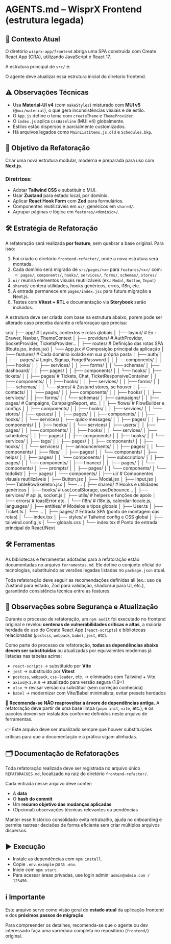# AGENTS.md – WisprX Frontend (estrutura legada)

## 🧭 Contexto Atual

O diretório `wisprx-app/frontend` abriga uma SPA construída com Create React App (CRA), utilizando JavaScript e React 17.

A estrutura principal de `src/` é:

O agente deve atualizar essa estrutura inicial do diretorio frontend.

## ⚠️ Observações Técnicas

- Usa **Material‑UI v4** (com `makeStyles`) misturado com **MUI v5** (`@mui/material`), o que gera inconsistências visuais e de estilo.
- O `App.js` define o tema com `createTheme` e `ThemeProvider`.
- O `index.js` aplica `CssBaseline` (MUI v4) globalmente.
- Estilos estão dispersos e parcialmente customizados.
- Há arquivos legados como `MainListItems.js.old` e `Schedules.bkp`.

## 🎯 Objetivo da Refatoração

Criar uma nova estrutura modular, moderna e preparada para uso com **Next.js**.

### Diretrizes:

- Adotar **Tailwind CSS** e substituir o MUI.
- Usar **Zustand** para estado local, por domínio.
- Aplicar **React Hook Form** com **Zod** para formulários.
- Componentes reutilizáveis em `ui/`, genéricos em `shared/`.
- Agrupar páginas e lógica em `features/<domínio>/`.

## 🛠️ Estratégia de Refatoração

A refatoração será realizada **por feature**, sem quebrar a base original. Para isso:

1. Foi criado o diretório `frontend-refactor/`, onde a nova estrutura será montada.
2. Cada domínio será migrado de `src/pages/<x>` para `features/<x>/` com:
   - `pages/`, `components/`, `hooks/`, `services/`, `forms/`, `schemas/`, `stores/`
3. `ui/` reunirá elementos visuais reutilizáveis (ex.: `Modal`, `Button`, `Input`)
4. `shared/` conterá utilidades, hooks genéricos, erros, i18n, etc.
5. A entrada permanece em `pages/index.jsx` para futura migração a Next.js.
6. Testes com **Vitest + RTL** e documentação via **Storybook** serão incluídos.


A estrutura deve ser criada com base na estrutura abaixo, porem pode ser alterado caso preceba durante a refaroraçao que precisa:

src/
├── app/                      # Layouts, contextos e rotas globais
│   ├── layout/               # Ex.: Drawer, Navbar, ThemeContext
│   ├── providers/            # AuthProvider, SocketProvider, TicketsProvider…
│   ├── routes/               # Definição das rotas SPA (Route.jsx, index.jsx)
│   └── App.jsx               # Composição principal da aplicação
│
├── features/                 # Cada domínio isolado em sua própria pasta
│   ├── auth/
│   │   ├── pages/            # Login, Signup, ForgetPassword
│   │   ├── components/
│   │   ├── hooks/
│   │   ├── services/
│   │   ├── forms/
│   │   └── schemas/
│   ├── dashboard/
│   │   ├── pages/
│   │   ├── components/
│   │   └── hooks/
│   ├── tickets/
│   │   ├── pages/            # Tickets, Chat, TicketResponsiveContainer
│   │   ├── components/
│   │   ├── hooks/
│   │   ├── services/
│   │   ├── forms/
│   │   ├── schemas/
│   │   └── stores/           # Zustand stores, se houver
│   ├── contacts/
│   │   ├── pages/
│   │   ├── components/
│   │   ├── hooks/
│   │   ├── services/
│   │   ├── forms/
│   │   └── schemas/
│   ├── campaigns/
│   │   ├── pages/            # Campaigns, CampaignReport, etc.
│   │   ├── flows/            # FlowBuilder e configs
│   │   ├── components/
│   │   ├── hooks/
│   │   ├── services/
│   │   └── stores/
│   ├── queues/
│   │   ├── pages/
│   │   ├── components/
│   │   ├── hooks/
│   │   └── services/
│   ├── quick-messages/
│   │   ├── pages/
│   │   ├── components/
│   │   ├── hooks/
│   │   └── services/
│   ├── users/
│   │   ├── pages/
│   │   ├── components/
│   │   ├── hooks/
│   │   └── services/
│   ├── schedules/
│   │   ├── pages/
│   │   ├── components/
│   │   ├── hooks/
│   │   └── services/
│   ├── tags/
│   │   ├── pages/
│   │   ├── components/
│   │   ├── hooks/
│   │   └── services/
│   ├── announcements/
│   │   ├── pages/
│   │   └── components/
│   ├── files/
│   │   ├── pages/
│   │   └── components/
│   ├── helps/
│   │   ├── pages/
│   │   └── components/
│   ├── subscription/
│   │   ├── pages/
│   │   └── components/
│   ├── finance/
│   │   ├── pages/
│   │   └── components/
│   ├── prompts/
│   │   ├── pages/
│   │   └── components/
│   └── todolist/
│       ├── pages/
│       └── components/
│
├── ui/                       # Componentes visuais reutilizáveis
│   ├── Button.jsx
│   ├── Modal.jsx
│   ├── Input.jsx
│   ├── TableRowSkeleton.jsx
│   └── …
│
├── shared/                   # Hooks e utilidades genéricas
│   ├── hooks/                # useLocalStorage, useDebounce...
│   ├── services/             # api.js, socket.js
│   ├── utils/                # helpers e funções de apoio
│   ├── errors/               # toastError etc.
│   └── i18n/                 # i18n.js, calendar-locale.js, languages/
│
├── entities/                 # Modelos e tipos globais
│   ├── User.ts
│   ├── Ticket.ts
│   └── …
│
├── pages/                    # Entrada SPA (ponto de montagem das rotas)
│   └── index.tsx
│
├── styles/                   # Tailwind config e CSS global
│   ├── tailwind.config.js
│   └── globals.css
│
└── index.tsx                 # Ponto de entrada principal do React/Next


## 🛠️ Ferramentas

As bibliotecas e ferramentas adotadas para a refatoração estão documentadas no arquivo `ferramentas.md`. Ele define o conjunto oficial de tecnologias, substituindo as versões legadas listadas no `package.json` atual.

Toda refatoração deve seguir as recomendações definidas ali (ex.: uso de Zustand para estado, Zod para validação, shadcn/ui para UI, etc.), garantindo consistência técnica entre as features.

## 📌 Observações sobre Segurança e Atualização

Durante o processo de refatoração, um `npm audit` foi executado no frontend original e revelou **centenas de vulnerabilidades críticas e altas**, a maioria herdada do uso do Create React App (`react-scripts`) e bibliotecas relacionadas (`postcss`, `webpack`, `babel`, `jest`, etc).

Como parte do processo de refatoração, **todas as dependências abaixo devem ser substituídas** ou atualizadas por equivalentes modernas já listadas nas tabelas acima:

- `react-scripts` → substituído por **Vite**
- `jest` → substituído por **Vitest**
- `postcss`, `webpack`, `css-loader`, etc. → eliminados com Tailwind + Vite
- `axios@<1.9.0` → atualizado para versão segura (1.9+)
- `xlsx` → revisar versão ou substituir (sem correção conhecida)
- `babel` → modernizar com Vite/Babel minimalista, evitar presets herdados

📌 **Recomenda-se NÃO reaproveitar a árvore de dependências antiga.** A refatoração deve partir de uma base limpa (`pnpm init`, `vite`, etc.), e os pacotes devem ser instalados conforme definidos neste arquivo de ferramentas.

👉 Este arquivo deve ser atualizado sempre que houver substituições críticas para que a documentação e a prática sigam alinhadas.

## 🗂️ Documentação de Refatorações

Toda refatoração realizada deve ser registrada no arquivo único `REFATORACOES.md`, localizado na raiz do diretório `frontend-refactor/`.

Cada entrada nesse arquivo deve conter:
- A **data**
- O **hash do commit**
- Um **resumo objetivo das mudanças aplicadas**
- (Opcional) observações técnicas relevantes ou pendências

Manter esse histórico consolidado evita retrabalho, ajuda no onboarding e permite rastrear decisões de forma eficiente sem criar múltiplos arquivos dispersos.


## ▶️ Execução

- Instale as dependências com `npm install`.
- Copie `.env.example` para `.env`.
- Inicie com `npm start`.
- Para acessar áreas privadas, use login admin: `admin@admin.com / 123456`.

## ℹ️ Importante

Este arquivo serve como visão geral do **estado atual** da aplicação frontend e dos **próximos passos de migração**.

Para compreender os detalhes, recomenda-se que o agente ou dev interessado faça uma varredura completa no repositório (`frontend/`) original.
